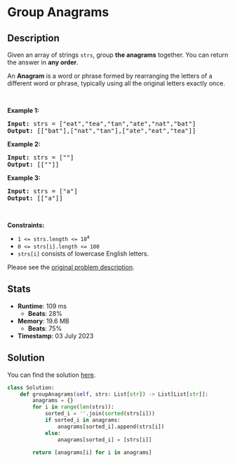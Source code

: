 # Group Anagrams

## Description

<p>Given an array of strings <code>strs</code>, group <strong>the anagrams</strong> together. You can return the answer in <strong>any order</strong>.</p>

<p>An <strong>Anagram</strong> is a word or phrase formed by rearranging the letters of a different word or phrase, typically using all the original letters exactly once.</p>

<p>&nbsp;</p>
<p><strong class="example">Example 1:</strong></p>
<pre><strong>Input:</strong> strs = ["eat","tea","tan","ate","nat","bat"]
<strong>Output:</strong> [["bat"],["nat","tan"],["ate","eat","tea"]]
</pre><p><strong class="example">Example 2:</strong></p>
<pre><strong>Input:</strong> strs = [""]
<strong>Output:</strong> [[""]]
</pre><p><strong class="example">Example 3:</strong></p>
<pre><strong>Input:</strong> strs = ["a"]
<strong>Output:</strong> [["a"]]
</pre>
<p>&nbsp;</p>
<p><strong>Constraints:</strong></p>

<ul>
	<li><code>1 &lt;= strs.length &lt;= 10<sup>4</sup></code></li>
	<li><code>0 &lt;= strs[i].length &lt;= 100</code></li>
	<li><code>strs[i]</code> consists of lowercase English letters.</li>
</ul>


Please see the [original problem description](https://leetcode.com/problems/group-anagrams/).

## Stats

- **Runtime**: 109 ms
    - **Beats**: 28%
- **Memory**: 19.6 MB
    - **Beats**: 75%
- **Timestamp**: 03 July 2023

## Solution

You can find the solution [here](./group-anagrams.py).

```python
class Solution:
    def groupAnagrams(self, strs: List[str]) -> List[List[str]]:
        anagrams = {}
        for i in range(len(strs)):
            sorted_i = ''.join(sorted(strs[i]))
            if sorted_i in anagrams:
                anagrams[sorted_i].append(strs[i])
            else:
                anagrams[sorted_i] = [strs[i]]
        
        return [anagrams[i] for i in anagrams]
        
        
        
```
